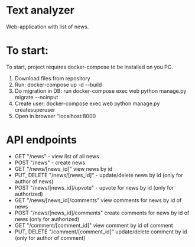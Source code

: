 # Text analyzer
Web-application with list of news.

# To start:
 To start, project requires docker-compose to be installed on you PC.
 1. Download files from repository
 2. Run: docker-compose up -d --build
 3. Do migration in DB: run docker-compose exec web python manage.py migrate --noinput
 4. Create user: docker-compose exec web python manage.py createsuperuser
 5. Open in browser "localhost:8000
 
# API endpoints
 - GET "/news" - view list of all news
 - POST "/news" - create news
 - GET "/news/[news_id]" view news by id
 - PUT, DELETE "/news/[news_id]" - update/delete  news by id (only for author of news)
 - POST "/news/[news_id]/upvote" - upvote for news by id (only for authorized)
 - GET "/news/[news_id]/comments" view comments for news by id of news
 - POST "/news/[news_id]/comments" create comments for news by id of news (only for authorized)
 - GET "/comment/[comment_id]" view comment by id of comment
 - PUT, DELETE "/comment/[comment_id]" update/delete comment by id (only for author of comment)



